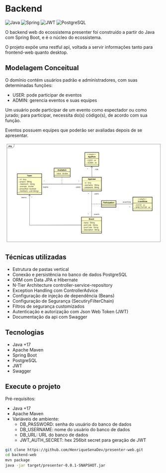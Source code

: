 # Backend
![Java](https://img.shields.io/badge/Java-CA4245?style=for-the-badge&logo=openjdk&logoColor=white)
![Spring](https://img.shields.io/badge/Spring-6DB33F?style=for-the-badge&logo=spring&logoColor=white)
![JWT](https://img.shields.io/badge/json%20web%20tokens-323330?style=for-the-badge&logo=json-web-tokens&logoColor=pink)
![PostgreSQL](	https://img.shields.io/badge/PostgreSQL-316192?style=for-the-badge&logo=postgresql&logoColor=white)

O backend web do ecossistema presenter foi construído a partir do Java com Spring Boot, e é o núcleo do ecossistema.

O projeto expõe uma restful api, voltada a servir informações tanto para frontend-web quanto desktop.

## Modelagem Conceitual
O domínio contém usuários padrão e administradores, com suas determinadas funções:
- USER: pode participar de eventos
- ADMIN: gerencia eventos e suas equipes 

Um usuário pode participar de um evento como espectador ou como jurado; para participar, necessita do(s) código(s), de acordo com sua função.

Eventos possuem equipes que poderão ser avaliadas depois de se apresentar.

![Diagrama UML](https://github.com/HenriqueSenaDev/assets/blob/main/presenter-web/PresenterWebDiagramaUML.PNG)

## Técnicas utilizadas
- Estrutura de pastas vertical
- Conexão e persistência no banco de dados PostgreSQL
- ORM com Data JPA e Hibernate
- N-Tier Architecture controller-service-repository
- Exception Handling com ControllerAdvice
- Configuração de injeção de dependência (Beans)
- Configuração de Segurança (SecutiryFilterChain)
- Filtros de segurança customizados
- Autenticação e autorização com Json Web Token (JWT)
- Documentação da api com Swagger

## Tecnologias
- Java +17
- Apache Maven
- Spring Boot
- PostgreSQL
- JWT
- Swagger

## Execute o projeto
Pré-requisitos: 
- Java +17
- Apache Maven
- Variáveis de ambiente:
  - DB_PASSWORD: senha do usuário do banco de dados
  - DB_USERNAME: nome do usuário do banco de dados
  - DB_URL: URL do banco de dados
  - JWT_AUTH_SECRET: hex 256bit secret para geração de JWT

```bash
git clone https://github.com/HenriqueSenaDev/presenter-web.git
cd backend-web
mvn package
java -jar target/presenter-0.0.1-SNAPSHOT.jar
```
